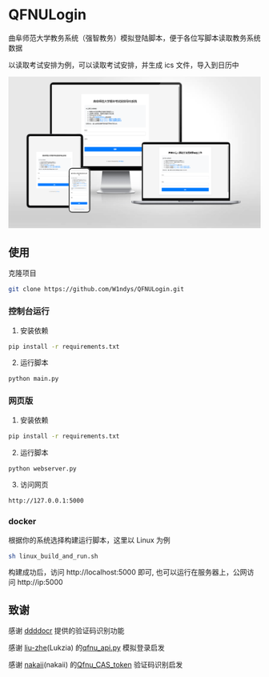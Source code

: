 # QFNULogin

曲阜师范大学教务系统（强智教务）模拟登陆脚本，便于各位写脚本读取教务系统数据

以读取考试安排为例，可以读取考试安排，并生成 ics 文件，导入到日历中

![image](assets/image.png)

## 使用

克隆项目

```bash
git clone https://github.com/W1ndys/QFNULogin.git
```

### 控制台运行

1. 安装依赖

```bash
pip install -r requirements.txt
```

2. 运行脚本

```bash
python main.py
```

### 网页版

1. 安装依赖

```bash
pip install -r requirements.txt
```

2. 运行脚本

```bash
python webserver.py
```

3. 访问网页

```bash
http://127.0.0.1:5000
```

### docker

根据你的系统选择构建运行脚本，这里以 Linux 为例

```bash
sh linux_build_and_run.sh
```

构建成功后，访问 http://localhost:5000 即可, 也可以运行在服务器上，公网访问 http://ip:5000

## 致谢

感谢 [ddddocr](https://github.com/sml2h3/ddddocr) 提供的验证码识别功能

感谢 [liu-zhe](https://github.com/liu-zhe)(Lukzia) 的[qfnu_api.py](https://github.com/liu-zhe/QFNU-ics/blob/main/qfnu_api.py) 模拟登录启发

感谢 [nakaii](https://github.com/nakaii-002)(nakaii) 的[Qfnu_CAS_token](https://github.com/nakaii-002/Qfnu_CAS_token) 验证码识别启发

